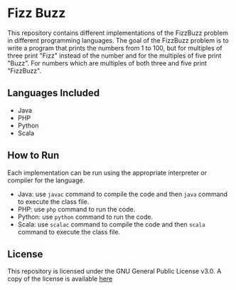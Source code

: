 # Fizz Buzz

This repository contains different implementations of the FizzBuzz problem in different programming languages. The goal of the FizzBuzz problem is to write a program that prints the numbers from 1 to 100, but for multiples of three print "Fizz" instead of the number and for the multiples of five print "Buzz". For numbers which are multiples of both three and five print "FizzBuzz".

## Languages Included

- Java
- PHP
- Python
- Scala

## How to Run

Each implementation can be run using the appropriate interpreter or compiler for the language.

- Java: use `javac` command to compile the code and then `java` command to execute the class file.
- PHP: use `php` command to run the code.
- Python: use `python` command to run the code.
- Scala: use `scalac` command to compile the code and then `scala` command to execute the class file.

## License

This repository is licensed under the GNU General Public License v3.0. A copy of the license is available [here](https://github.com/EdwardsWK/algorithms-practice/blob/main/LICENSE)
